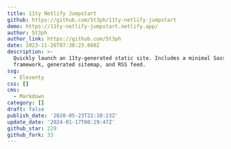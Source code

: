 ```yaml
---
title: 11ty Netlify Jumpstart
github: https://github.com/5t3ph/11ty-netlify-jumpstart
demo: https://11ty-netlify-jumpstart.netlify.app/
author: 5t3ph
author_link: https://github.com/5t3ph
date: 2023-11-26T07:38:23.668Z
description: >-
  Quickly launch an 11ty-generated static site. Includes a minimal Sass
  framework, generated sitemap, and RSS feed.
ssg:
  - Eleventy
css: []
cms:
  - Markdown
category: []
draft: false
publish_date: '2020-05-23T22:10:23Z'
update_date: '2024-01-17T00:29:47Z'
github_star: 229
github_fork: 33
---
```

